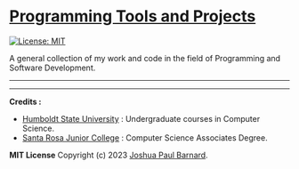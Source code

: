 # [Programming Tools and Projects](https://joshuapaulbarnard.github.io/Programming-Tools/)

[![License: MIT](https://img.shields.io/badge/License-MIT-yellow.svg)](https://opensource.org/licenses/MIT) 

 A general collection of my work and code in the field of Programming and Software Development.


________________________________________________________________________________________________________________________________________
________________________________________________________________________________________________________________________________________


**Credits :**

- [Humboldt State University](https://computerscience.humboldt.edu/) : Undergraduate courses in Computer Science.
- [Santa Rosa Junior College](https://cs.santarosa.edu/cs) : Computer Science Associates Degree.


**MIT License**
Copyright (c) 2023 [Joshua Paul Barnard](https://joshuapaulbarnard.github.io/Programming-Tools/LICENSE).
